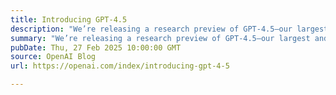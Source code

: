 ```yaml
---
title: Introducing GPT-4.5
description: "We’re releasing a research preview of GPT‑4.5—our largest and best model for chat yet. GPT‑4.5 is a step forward in scaling up pre-training and post-training."
summary: "We’re releasing a research preview of GPT‑4.5—our largest and best model for chat yet. GPT‑4.5 is a step forward in scaling up pre-training and post-training."
pubDate: Thu, 27 Feb 2025 10:00:00 GMT
source: OpenAI Blog
url: https://openai.com/index/introducing-gpt-4-5

---
```


